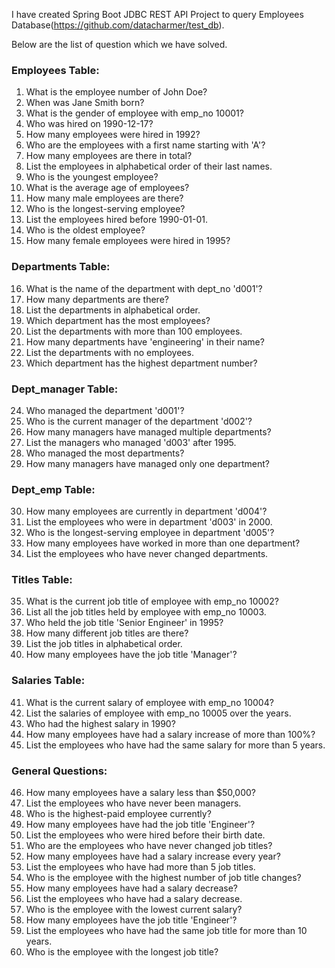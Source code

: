 I have created Spring Boot JDBC REST API Project to query Employees Database(https://github.com/datacharmer/test_db).

Below are the list of question which we have solved.
### Employees Table:
1. What is the employee number of John Doe?
2. When was Jane Smith born?
3. What is the gender of employee with emp_no 10001?
4. Who was hired on 1990-12-17?
5. How many employees were hired in 1992?
6. Who are the employees with a first name starting with 'A'?
7. How many employees are there in total?
8. List the employees in alphabetical order of their last names.
9. Who is the youngest employee?
10. What is the average age of employees?
11. How many male employees are there?
12. Who is the longest-serving employee?
13. List the employees hired before 1990-01-01.
14. Who is the oldest employee?
15. How many female employees were hired in 1995?

### Departments Table:
16. What is the name of the department with dept_no 'd001'?
17. How many departments are there?
18. List the departments in alphabetical order.
19. Which department has the most employees?
20. List the departments with more than 100 employees.
21. How many departments have 'engineering' in their name?
22. List the departments with no employees.
23. Which department has the highest department number?

### Dept_manager Table:
24. Who managed the department 'd001'?
25. Who is the current manager of the department 'd002'?
26. How many managers have managed multiple departments?
27. List the managers who managed 'd003' after 1995.
28. Who managed the most departments?
29. How many managers have managed only one department?

### Dept_emp Table:
30. How many employees are currently in department 'd004'?
31. List the employees who were in department 'd003' in 2000.
32. Who is the longest-serving employee in department 'd005'?
33. How many employees have worked in more than one department?
34. List the employees who have never changed departments.

### Titles Table:
35. What is the current job title of employee with emp_no 10002?
36. List all the job titles held by employee with emp_no 10003.
37. Who held the job title 'Senior Engineer' in 1995?
38. How many different job titles are there?
39. List the job titles in alphabetical order.
40. How many employees have the job title 'Manager'?

### Salaries Table:
41. What is the current salary of employee with emp_no 10004?
42. List the salaries of employee with emp_no 10005 over the years.
43. Who had the highest salary in 1990?
44. How many employees have had a salary increase of more than 100%?
45. List the employees who have had the same salary for more than 5 years.

### General Questions:
46. How many employees have a salary less than $50,000?
47. List the employees who have never been managers.
48. Who is the highest-paid employee currently?
49. How many employees have had the job title 'Engineer'?
50. List the employees who were hired before their birth date.
51. Who are the employees who have never changed job titles?
52. How many employees have had a salary increase every year?
53. List the employees who have had more than 5 job titles.
54. Who is the employee with the highest number of job title changes?
55. How many employees have had a salary decrease?
56. List the employees who have had a salary decrease.
57. Who is the employee with the lowest current salary?
58. How many employees have the job title 'Engineer'?
59. List the employees who have had the same job title for more than 10 years.
60. Who is the employee with the longest job title?
